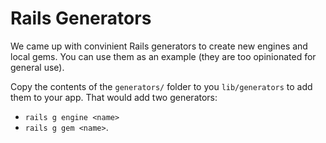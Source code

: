 # Rails Generators

We came up with convinient Rails generators to create new engines and local gems.
You can use them as an example (they are too opinionated for general use).

Copy the contents of the `generators/` folder to you `lib/generators` to add them to your app.
That would add two generators:

- `rails g engine <name>`
- `rails g gem <name>`.
